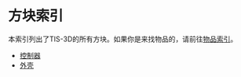# 方块索引
本索引列出了TIS-3D的所有方块。如果你是来找物品的，请前往[物品索引](../item/index.md)。

- [控制器](controller.md)
- [外壳](casing.md)
